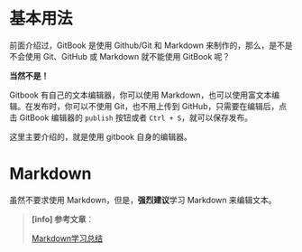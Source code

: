 <!-- ex_nonav -->
# 基本用法

前面介绍过，GitBook 是使用 Github/Git 和 Markdown 来制作的，那么，是不是不会使用 Git、GitHub 或 Markdown 就不能使用 GitBook 呢？

**当然不是！**

Gitbook 有自己的文本编辑器，你可以使用 Markdown，也可以使用富文本编辑。在发布时，你可以不使用 Git，也不用上传到 GitHub，只需要在编辑后，点击 GitBook 编辑器的 `publish` 按钮或者 `Ctrl + S`，就可以保存发布。

这里主要介绍的，就是使用 gitbook 自身的编辑器。

# Markdown
虽然不要求使用 Markdown，但是，**强烈建议**学习 Markdown 来编辑文本。

>**[info] 参考文章**：
>
>[Markdown学习总结](http://destinytaoer.cn/2017/07/markdown%E8%AF%AD%E6%B3%95/)